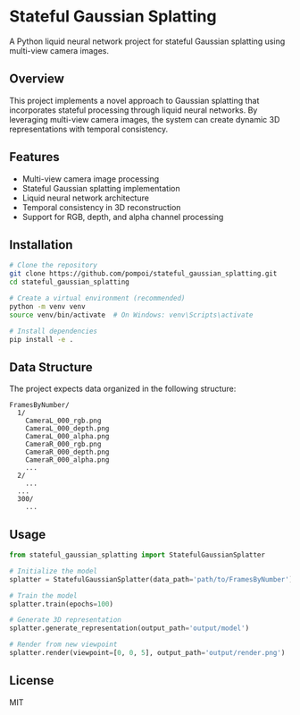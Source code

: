 # Stateful Gaussian Splatting

A Python liquid neural network project for stateful Gaussian splatting using multi-view camera images.

## Overview

This project implements a novel approach to Gaussian splatting that incorporates stateful processing through liquid neural networks. By leveraging multi-view camera images, the system can create dynamic 3D representations with temporal consistency.

## Features

- Multi-view camera image processing
- Stateful Gaussian splatting implementation
- Liquid neural network architecture
- Temporal consistency in 3D reconstruction
- Support for RGB, depth, and alpha channel processing

## Installation

```bash
# Clone the repository
git clone https://github.com/pompoi/stateful_gaussian_splatting.git
cd stateful_gaussian_splatting

# Create a virtual environment (recommended)
python -m venv venv
source venv/bin/activate  # On Windows: venv\Scripts\activate

# Install dependencies
pip install -e .
```

## Data Structure

The project expects data organized in the following structure:

```
FramesByNumber/
  1/
    CameraL_000_rgb.png
    CameraL_000_depth.png
    CameraL_000_alpha.png
    CameraR_000_rgb.png
    CameraR_000_depth.png
    CameraR_000_alpha.png
    ...
  2/
    ...
  ...
  300/
    ...
```

## Usage

```python
from stateful_gaussian_splatting import StatefulGaussianSplatter

# Initialize the model
splatter = StatefulGaussianSplatter(data_path='path/to/FramesByNumber')

# Train the model
splatter.train(epochs=100)

# Generate 3D representation
splatter.generate_representation(output_path='output/model')

# Render from new viewpoint
splatter.render(viewpoint=[0, 0, 5], output_path='output/render.png')
```

## License

MIT